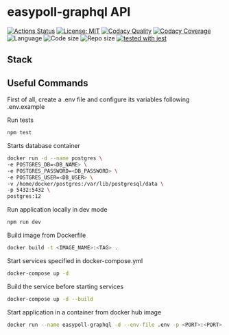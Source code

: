 # easypoll-graphql API

[![Actions Status](https://github.com/antonio-junior/easypoll-graphql/workflows/build/badge.svg)](https://github.com/antonio-junior/easypoll-graphql/actions)
[![License: MIT](https://img.shields.io/github/license/antonio-junior/easypoll-graphql)](https://opensource.org/licenses/MIT)
[![Codacy Quality](https://api.codacy.com/project/badge/Grade/67586e978b08441eb4900d1c96e6b853)](https://app.codacy.com/manual/antonio-junior/easypoll-graphql?utm_source=github.com&utm_medium=referral&utm_content=antonio-junior/easypoll-graphql&utm_campaign=Badge_Grade_Dashboard)
[![Codacy Coverage](https://app.codacy.com/project/badge/Coverage/805bcad4a1324b93b46cfbb8f6cf9b02)](https://www.codacy.com/manual/antonio-junior/easypoll-graphql?utm_source=github.com&utm_medium=referral&utm_content=antonio-junior/easypoll-graphql&utm_campaign=Badge_Coverage)
![Language ](https://img.shields.io/github/languages/top/antonio-junior/easypoll-graphql)
![Code size](https://img.shields.io/github/languages/code-size/antonio-junior/easypoll-graphql)
![Repo size](https://img.shields.io/github/repo-size/antonio-junior/easypoll-graphql)
[![tested with jest](https://img.shields.io/badge/tested_with-jest-99424f.svg)](https://github.com/facebook/jest)

## Stack

## Useful Commands

First of all, create a .env file and configure its variables following .env.example

Run tests  
```sh
npm test
```

Starts database container
```sh
docker run -d --name postgres \
-e POSTGRES_DB=<DB_NAME> \
-e POSTGRES_PASSWORD=<DB_PASSWORD> \
-e POSTGRES_USER=<DB_USER> \
-v /home/docker/postgres:/var/lib/postgresql/data \
-p 5432:5432 \
postgres:12
```

Run application locally in dev mode
```sh
npm run dev
```

Build image from Dockerfile
```sh
docker build -t <IMAGE_NAME>:<TAG> .
```

Start services specified in docker-compose.yml
```sh
docker-compose up -d
```

Build the service before starting services
```sh
docker-compose up -d --build
```

Start application in a container from docker hub image
```sh
docker run --name easypoll-graphql -d --env-file .env -p <PORT>:<PORT> antoniocsjunior/easypoll-graphql
```
